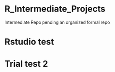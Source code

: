 # R_Intermediate_Projects
Intermediate Repo pending an organized formal repo 
# Rstudio test
# Trial test 2